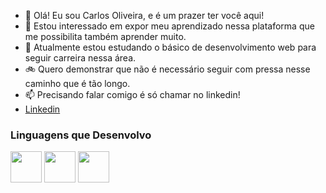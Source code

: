 - 👋 Olá! Eu sou Carlos Oliveira, e é um prazer ter você aqui!
- 👀 Estou interessado em expor meu aprendizado nessa plataforma que me possibilita também aprender muito.
- 🌱 Atualmente estou estudando o básico de desenvolvimento web para seguir carreira nessa área.
- 🚲 Quero demonstrar que não é necessário seguir com pressa nesse caminho que é tão longo.
- 📫 Precisando falar comigo é só chamar no linkedin!
- <a href="https://www.linkedin.com/in/carlosholiveira1999/" target="_blank">Linkedin</a>

<h3> Linguagens que Desenvolvo </h3>
<div style="display: inline_block">
    <img src="https://cdn.jsdelivr.net/gh/devicons/devicon/icons/html5/html5-original.svg" width="50" />
    <img src="https://cdn.jsdelivr.net/gh/devicons/devicon/icons/css3/css3-original.svg" width="50"/>
    <img src="[https://cdn.jsdelivr.net/gh/devicons/devicon/icons/css3/css3-original.svg](https://github.com/devicons/devicon/blob/v2.15.1/icons/javascript/javascript-original.svg)" width="50"/>
</div>
